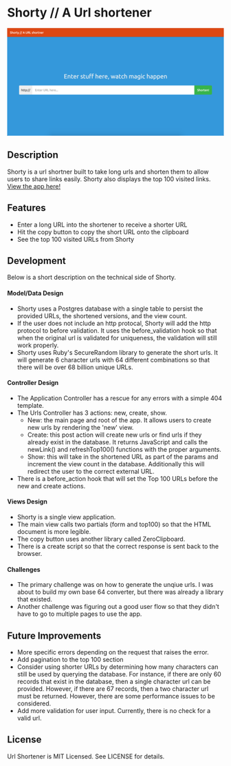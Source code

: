 # Shorty // A Url shortener

![Alt text](/app/assets/images/Front-page.png?raw=true "Front Page View")

## Description

Shorty is a url shortner built to take long urls and shorten them to allow users to share links easily. Shorty also displays the top 100 visited links. [View the app here!](https://shorty-app.herokuapp.com/)

## Features

- Enter a long URL into the shortener to receive a shorter URL
- Hit the copy button to copy the short URL onto the clipboard
- See the top 100 visited URLs from Shorty

## Development
Below is a short description on the technical side of Shorty.

#### Model/Data Design
- Shorty uses a Postgres database with a single table to persist the provided URLs, the shortened versions, and the view count.
- If the user does not include an http protocal, Shorty will add the http protocol to before validation. It uses the before_validation hook so that when the original url is validated for uniqueness, the validation will still work properly.
- Shorty uses Ruby's SecureRandom library to generate the short urls. It will generate 6 character urls with 64 different combinations so that there will be over 68 billion unique URLs.

#### Controller Design
- The Application Controller has a rescue for any errors with a simple 404 template.
- The Urls Controller has 3 actions: new, create, show.
  - New: the main page and root of the app. It allows users to create new urls by rendering the 'new' view.
  - Create: this post action will create new urls or find urls if they already exist in the database. It returns JavaScript and calls the newLink() and refreshTop100() functions with the proper arguments.
  - Show: this will take in the shortened URL as part of the params and increment the view count in the database. Additionally this will redirect the user to the correct external URL.
- There is a before_action hook that will set the Top 100 URLs before the new and create actions.

#### Views Design
- Shorty is a single view application.
- The main view calls two partials (form and top100) so that the HTML document is more legible.
- The copy button uses another library called ZeroClipboard.
- There is a create script so that the correct response is sent back to the browser.

#### Challenges
- The primary challenge was on how to generate the unqiue urls. I was about to build my own base 64 converter, but there was already a library that existed.
- Another challenge was figuring out a good user flow so that they didn't have to go to multiple pages to use the app.

## Future Improvements

- More specific errors depending on the request that raises the error.
- Add pagination to the top 100 section
- Consider using shorter URLs by determining how many characters can still be used by querying the database. For instance, if there are only 60 records that exist in the database, then a single character url can be provided. However, if there are 67 records, then a two character url must be returned. However, there are some performance issues to be considered.
- Add more validation for user input. Currently, there is no check for a valid url.

## License

Url Shortener is MIT Licensed. See LICENSE for details.
